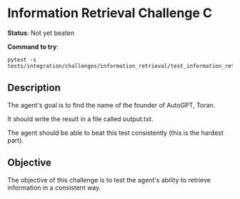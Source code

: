 # Information Retrieval Challenge C

**Status**: Not yet beaten

**Command to try**:

```
pytest -s tests/integration/challenges/information_retrieval/test_information_retrieval_challenge_c.py
```

## Description

The agent's goal is to find the name of the founder of AutoGPT, Toran.

It should write the result in a file called output.txt.

The agent should be able to beat this test consistently (this is the hardest part).
## Objective

The objective of this challenge is to test the agent's ability to retrieve information in a consistent way.
